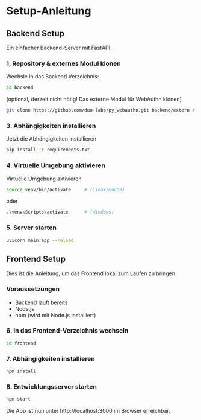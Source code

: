 # Setup-Anleitung

## Backend Setup

Ein einfacher Backend-Server mit FastAPI.

### 1. Repository & externes Modul klonen

Wechsle in das Backend Verzeichnis:
```bash
cd backend
```

(optional, derzeit nicht nötig! Das externe Modul für WebAuthn klonen)

```bash
git clone https://github.com/duo-labs/py_webauthn.git backend/extern # manuell nötig für WebAuthn, wird bei dem Klonen diesen Repos nicht automatisch hinzugefügt
```

### 3. Abhängigkeiten installieren
Jetzt die Abhängigkeiten installieren
```bash
pip install -r requirements.txt
```

### 4. Virtuelle Umgebung aktivieren
Virtuelle Umgebung aktivieren
```bash
source venv/bin/activate     # (Linux/macOS)
```
oder
```bash
.\venv\Scripts\activate      # (Windows)
```

### 5. Server starten
```bash
uvicorn main:app --reload
```

## Frontend Setup

Dies ist die Anleitung, um das Frontend lokal zum Laufen zu bringen

### Voraussetzungen
- Backend läuft bereits
- Node.js 
- npm (wird mit Node.js installiert)

### 6. In das Frontend-Verzeichnis wechseln

```bash
cd frontend
```
### 7. Abhängigkeiten installieren
```bash
npm install
```
### 8. Entwicklungsserver starten
```bash
npm start
```
Die App ist nun unter http://localhost:3000 im Browser erreichbar.
